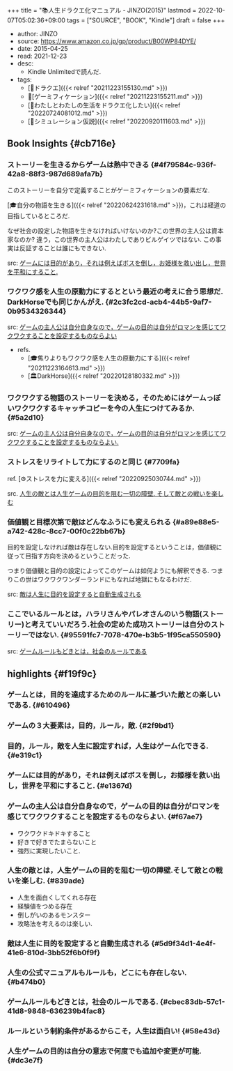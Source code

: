 +++
title = "📚人生ドラクエ化マニュアル - JINZO(2015)"
lastmod = 2022-10-07T05:02:36+09:00
tags = ["SOURCE", "BOOK", "Kindle"]
draft = false
+++

-   author: JINZO
-   source: <https://www.amazon.co.jp/gp/product/B00WP84DYE/>
-   date: 2015-04-25
-   read: 2021-12-23
-   desc:
    -   Kindle Unlimitedで読んだ.
-   tags:
    -   [📝ドラクエ]({{< relref "20211223155130.md" >}})
    -   🔖[ゲーミフィケーション]({{< relref "20211223155211.md" >}})
    -   [🚀わたしとわたしの生活をドラクエ化したい]({{< relref "20220724081012.md" >}})
    -   [📝シミュレーション仮説]({{< relref "20220920111603.md" >}})


## Book Insights {#cb716e}


### ストーリーを生きるからゲームは熱中できる {#4f79584c-936f-42a8-88f3-987d689afa7b}

このストーリーを自分で定義することがゲーミフィケーションの要素だな.

[🎓自分の物語を生きる]({{< relref "20220624231618.md" >}})，これは経道の目指しているところだ.

なぜ社会の設定した物語を生きなければいけないのか?この世界の主人公は資本家なのか? 違う，この世界の主人公はわたしでありビルゲイツではない.
この事実は反証することは誰にもできない.

src: [ゲームには目的があり，それは例えばボスを倒し，お姫様を救い出し，世界を平和にすること.](#e1367d)


### ワクワク感を人生の原動力にするとという最近の考えに合う思想だ. DarkHorseでも同じかんがえ. {#2c3fc2cd-acb4-44b5-9af7-0b9534326344}

src: [ゲームの主人公は自分自身なので，ゲームの目的は自分がロマンを感じてワクワクすることを設定するものならよい](#f67ae7)

-   refs.
    -   [🎓焦りよりもワクワク感を人生の原動力にする]({{< relref "20211223164613.md" >}})
    -   [🏛DarkHorse]({{< relref "20220128180332.md" >}})


### ワクワクする物語のストーリーを決める，そのためにはゲームっぽいワクワクするキャッチコピーを今の人生につけてみるか. {#5a2d10}

src: [ゲームの主人公は自分自身なので，ゲームの目的は自分がロマンを感じてワクワクすることを設定するものならよい.](#f67ae7)


### ストレスをリライトして力にするのと同じ {#7709fa}

ref. [⚙ストレスを力に変える]({{< relref "20220925030744.md" >}})

src. [人生の敵とは人生ゲームの目的を阻む一切の障壁. そして敵との戦いを楽しむ](#839ade)


### 価値観と目標次第で敵はどんなふうにも変えられる {#a89e88e5-a742-428c-8cc7-00f0c22bb67b}

目的を設定しなければ敵は存在しない.目的を設定するということは，価値観に従って目指す方向を決めるということだった.

つまり価値観と目的の設定によってこのゲームは如何ようにも解釈できる. つまりこの世はワクワクワンダーランドにもなれば地獄にもなるわけだ.

src: [敵は人生に目的を設定すると自動生成される](#5d9f34d1-4e4f-41e6-810d-3bb52f6b0f9f)


### ここでいるルールとは，ハラリさんやパレオさんのいう物語(ストーリー)と考えていいだろう.社会の定めた成功ストーリーは自分のストーリーではない. {#95591fc7-7078-470e-b3b5-1f95ca550590}

src: [ゲームルールもどきとは，社会のルールである](#cbec83db-57c1-41d8-9848-636239b4fac8)


## highlights {#f19f9c}


### ゲームとは，目的を達成するためのルールに基づいた敵との楽しいである. {#610496}


### ゲームの３大要素は，目的，ルール，敵. {#2f9bd1}


### 目的，ルール，敵を人生に設定すれば，人生はゲーム化できる. {#e319c1}


### ゲームには目的があり，それは例えばボスを倒し，お姫様を救い出し，世界を平和にすること. {#e1367d}


### ゲームの主人公は自分自身なので，ゲームの目的は自分がロマンを感じてワクワクすることを設定するものならよい. {#f67ae7}

-   ワクワクドキドキすること
-   好きで好きでたまらないこと
-   強烈に実現したいこと.


### 人生の敵とは，人生ゲームの目的を阻む一切の障壁.そして敵との戦いを楽しむ. {#839ade}

-   人生を面白くしてくれる存在
-   経験値をつめる存在
-   倒しがいのあるモンスター
-   攻略法を考えるのは楽しい.


### 敵は人生に目的を設定すると自動生成される {#5d9f34d1-4e4f-41e6-810d-3bb52f6b0f9f}


### 人生の公式マニュアルもルールも，どこにも存在しない. {#b474b0}


### ゲームルールもどきとは，社会のルールである. {#cbec83db-57c1-41d8-9848-636239b4fac8}


### ルールという制約条件があるからこそ，人生は面白い! {#58e43d}


### 人生ゲームの目的は自分の意志で何度でも追加や変更が可能. {#dc3e7f}
